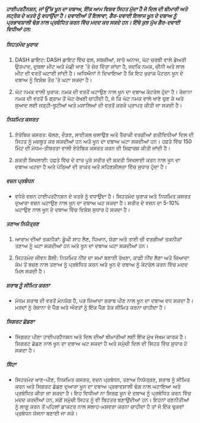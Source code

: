 ##### ਹਾਈਪਰਟੈਨਸ਼ਨ, ਜਾਂ ਉੱਚ ਖੂਨ ਦਾ ਦਬਾਅ, ਇੱਕ ਆਮ ਵਿਸ਼ਵ ਸਿਹਤ ਮੁੱਦਾ ਹੈ ਜੋ ਦਿਲ ਦੀ ਬੀਮਾਰੀ ਅਤੇ ਸਟ੍ਰੋਕ ਦੇ ਖਤਰੇ ਨੂੰ ਵਧਾਉਂਦਾ ਹੈ। ਦਵਾਈਆਂ ਤੋਂ ਇਲਾਵਾ, ਗੈਰ-ਦਵਾਈ ਇਲਾਜ ਖੂਨ ਦੇ ਦਬਾਅ ਨੂੰ ਪ੍ਰਭਾਵਸ਼ਾਲੀ ਢੰਗ ਨਾਲ ਪ੍ਰਬੰਧਿਤ ਕਰਨ ਵਿੱਚ ਮਦਦ ਕਰ ਸਕਦੇ ਹਨ। ਇੱਥੇ ਕੁਝ ਮੁੱਖ ਗੈਰ-ਦਵਾਈ ਵਿਧੀਆਂ ਹਨ:

##### ਸਿਹਤਮੰਦ ਖੁਰਾਕ
1. DASH ਡਾਇਟ: DASH ਡਾਇਟ ਵਿੱਚ ਫਲ, ਸਬਜ਼ੀਆਂ, ਸਾਰੇ ਅਨਾਜ, ਘੱਟ ਚਰਬੀ ਵਾਲੇ ਡੇਅਰੀ ਉਤਪਾਦ, ਦੁਬਲਾ ਮੀਟ ਅਤੇ ਮੱਛੀ ਖਾਣ 'ਤੇ ਜ਼ੋਰ ਦਿੱਤਾ ਜਾਂਦਾ ਹੈ, ਜਦਕਿ ਨਮਕ, ਚੀਨੀ ਅਤੇ ਲਾਲ ਮੀਟ ਦੀ ਵਰਤੋਂ ਘਟਾਈ ਜਾਂਦੀ ਹੈ। ਅਧਿਐਨਾਂ ਨੇ ਦਿਖਾਇਆ ਹੈ ਕਿ ਇਹ ਖੁਰਾਕ ਪੈਟਰਨ ਖੂਨ ਦੇ ਦਬਾਅ ਨੂੰ ਵਿਸ਼ੇਸ਼ ਤੌਰ 'ਤੇ ਘਟਾ ਸਕਦਾ ਹੈ।

2. ਘੱਟ ਨਮਕ ਵਾਲੀ ਖੁਰਾਕ: ਨਮਕ ਦੀ ਵਰਤੋਂ ਘਟਾਉਣ ਨਾਲ ਖੂਨ ਦਾ ਦਬਾਅ ਕੰਟਰੋਲ ਹੁੰਦਾ ਹੈ। ਰੋਜ਼ਾਨਾ ਨਮਕ ਦੀ ਵਰਤੋਂ 5 ਗ੍ਰਾਮ ਤੋਂ ਘੱਟ ਰੱਖਣੀ ਚਾਹੀਦੀ ਹੈ, ਜੋ ਕਿ ਘੱਟ ਨਮਕ ਵਾਲੇ ਖਾਣੇ ਚੁਣ ਕੇ ਅਤੇ ਸੁਆਦ ਲਈ ਜੜ੍ਹੀ-ਬੂਟੀਆਂ ਅਤੇ ਮਸਾਲਿਆਂ ਦੀ ਵਰਤੋਂ ਕਰਕੇ ਪ੍ਰਾਪਤ ਕੀਤੀ ਜਾ ਸਕਦੀ ਹੈ।

##### ਨਿਯਮਿਤ ਕਸਰਤ
1. ਏਰੋਬਿਕ ਕਸਰਤ: ਚੱਲਣ, ਦੌੜਣ, ਸਾਈਕਲ ਚਲਾਉਣ ਅਤੇ ਤੈਰਾਕੀ ਵਰਗੀਆਂ ਗਤੀਵਿਧੀਆਂ ਦਿਲ ਦੀ ਸਿਹਤ ਨੂੰ ਮਜ਼ਬੂਤ ਕਰ ਸਕਦੀਆਂ ਹਨ ਅਤੇ ਖੂਨ ਦਾ ਦਬਾਅ ਘਟਾ ਸਕਦੀਆਂ ਹਨ। ਹਫ਼ਤੇ ਵਿੱਚ 150 ਮਿੰਟ ਦੀ ਮੱਧਮ-ਤੀਬਰਤਾ ਵਾਲੀ ਏਰੋਬਿਕ ਕਸਰਤ ਕਰਨ ਦੀ ਸਿਫ਼ਾਰਸ਼ ਕੀਤੀ ਜਾਂਦੀ ਹੈ।

2. ਸ਼ਕਤੀ ਸਿਖਲਾਈ: ਹਫ਼ਤੇ ਵਿੱਚ ਦੋ ਵਾਰ ਪੂਰੇ ਸਰੀਰ ਦੀ ਸ਼ਕਤੀ ਸਿਖਲਾਈ ਕਰਨ ਨਾਲ ਖੂਨ ਦਾ ਦਬਾਅ ਘਟਦਾ ਹੈ ਅਤੇ ਪੱਠਿਆਂ ਦੀ ਤਾਕਤ ਅਤੇ ਸਹਿਣਸ਼ੀਲਤਾ ਵਿੱਚ ਸੁਧਾਰ ਹੁੰਦਾ ਹੈ।

##### ਵਜ਼ਨ ਪ੍ਰਬੰਧਨ
* ਵਧੇਰੇ ਵਜ਼ਨ ਹਾਈਪਰਟੈਨਸ਼ਨ ਦੇ ਖਤਰੇ ਨੂੰ ਵਧਾਉਂਦਾ ਹੈ। ਸਿਹਤਮੰਦ ਖੁਰਾਕ ਅਤੇ ਨਿਯਮਿਤ ਕਸਰਤ ਦੁਆਰਾ ਵਜ਼ਨ ਘਟਾਉਣ ਨਾਲ ਖੂਨ ਦਾ ਦਬਾਅ ਘਟ ਸਕਦਾ ਹੈ। ਸਰੀਰ ਦੇ ਵਜ਼ਨ ਦਾ 5-10% ਘਟਾਉਣ ਨਾਲ ਖੂਨ ਦੇ ਦਬਾਅ ਵਿੱਚ ਵਿਸ਼ੇਸ਼ ਸੁਧਾਰ ਹੋ ਸਕਦਾ ਹੈ।

##### ਤਣਾਅ ਨਿਯੰਤ੍ਰਣ
1. ਆਰਾਮ ਦੀਆਂ ਤਕਨੀਕਾਂ: ਡੂੰਘੀ ਸਾਹ ਲੈਣ, ਧਿਆਨ, ਯੋਗਾ ਅਤੇ ਤਾਈ ਚੀ ਵਰਗੀਆਂ ਤਕਨੀਕਾਂ ਤਣਾਅ ਨੂੰ ਘਟਾ ਸਕਦੀਆਂ ਹਨ ਅਤੇ ਖੂਨ ਦਾ ਦਬਾਅ ਘਟਾ ਸਕਦੀਆਂ ਹਨ।

2. ਸਿਹਤਮੰਦ ਜੀਵਨ ਸ਼ੈਲੀ: ਨਿਯਮਿਤ ਨੀਂਦ ਦਾ ਸਮਾਂ ਬਣਾਈ ਰੱਖਣਾ, ਕਾਫ਼ੀ ਨੀਂਦ ਲੈਣਾ ਅਤੇ ਜ਼ਿਆਦਾ ਕੰਮ ਤੋਂ ਬਚਣ ਨਾਲ ਤਣਾਅ ਨੂੰ ਪ੍ਰਬੰਧਿਤ ਕਰਨ ਅਤੇ ਖੂਨ ਦੇ ਦਬਾਅ ਨੂੰ ਕੰਟਰੋਲ ਕਰਨ ਵਿੱਚ ਮਦਦ ਮਿਲ ਸਕਦੀ ਹੈ।

##### ਸ਼ਰਾਬ ਨੂੰ ਸੀਮਿਤ ਕਰਨਾ
* ਮੱਧਮ ਸ਼ਰਾਬ ਦੀ ਵਰਤੋਂ ਮੰਨਯੋਗ ਹੈ, ਪਰ ਜ਼ਿਆਦਾ ਸ਼ਰਾਬ ਪੀਣ ਨਾਲ ਖੂਨ ਦਾ ਦਬਾਅ ਵਧ ਸਕਦਾ ਹੈ। ਮਰਦਾਂ ਨੂੰ ਰੋਜ਼ਾਨਾ ਦੋ ਪੈੱਗ ਅਤੇ ਔਰਤਾਂ ਨੂੰ ਇੱਕ ਪੈੱਗ ਤੱਕ ਸੀਮਿਤ ਕਰਨਾ ਚਾਹੀਦਾ ਹੈ।

##### ਸਿਗਰਟ ਛੱਡਣਾ
* ਸਿਗਰਟ ਪੀਣਾ ਹਾਈਪਰਟੈਨਸ਼ਨ ਅਤੇ ਦਿਲ ਦੀਆਂ ਬੀਮਾਰੀਆਂ ਲਈ ਇੱਕ ਮੁੱਖ ਜੋਖਮ ਕਾਰਕ ਹੈ। ਸਿਗਰਟ ਛੱਡਣ ਨਾਲ ਖੂਨ ਦਾ ਦਬਾਅ ਘਟ ਸਕਦਾ ਹੈ ਅਤੇ ਸਮੁੱਚੀ ਦਿਲ ਦੀ ਸਿਹਤ ਵਿੱਚ ਸੁਧਾਰ ਹੋ ਸਕਦਾ ਹੈ।

##### ਸਿੱਟਾ
* ਸਿਹਤਮੰਦ ਖਾਣ-ਪੀਣ, ਨਿਯਮਿਤ ਕਸਰਤ, ਵਜ਼ਨ ਪ੍ਰਬੰਧਨ, ਤਣਾਅ ਨਿਯੰਤ੍ਰਣ, ਸ਼ਰਾਬ ਨੂੰ ਸੀਮਿਤ ਕਰਨ ਅਤੇ ਸਿਗਰਟ ਛੱਡਣ ਦੁਆਰਾ ਖੂਨ ਦਾ ਦਬਾਅ ਪ੍ਰਭਾਵਸ਼ਾਲੀ ਢੰਗ ਨਾਲ ਘਟਾਇਆ ਅਤੇ ਪ੍ਰਬੰਧਿਤ ਕੀਤਾ ਜਾ ਸਕਦਾ ਹੈ। ਇਹ ਵਿਧੀਆਂ ਨਾ ਸਿਰਫ਼ ਖੂਨ ਦੇ ਦਬਾਅ ਨੂੰ ਪ੍ਰਬੰਧਿਤ ਕਰਨ ਵਿੱਚ ਮਦਦ ਕਰਦੀਆਂ ਹਨ, ਸਗੋਂ ਸਮੁੱਚੀ ਸਿਹਤ ਨੂੰ ਵੀ ਬਿਹਤਰ ਬਣਾਉਂਦੀਆਂ ਹਨ। ਇਹਨਾਂ ਰਣਨੀਤੀਆਂ ਨੂੰ ਲਾਗੂ ਕਰਨ ਤੋਂ ਪਹਿਲਾਂ ਡਾਕਟਰ ਨਾਲ ਸਲਾਹ-ਮਸ਼ਵਰਾ ਕਰਨਾ ਚਾਹੀਦਾ ਹੈ ਤਾਂ ਜੋ ਇੱਕ ਢੁਕਵਾਂ ਪ੍ਰਬੰਧਨ ਯੋਜਨਾ ਬਣਾਈ ਜਾ ਸਕੇ।